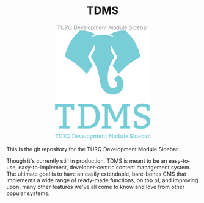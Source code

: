 <div style="text-align:center">
    <h1>TDMS</h1>
    <div style="color:#8e8e8e">TURQ Development Module Sidebar</div>
    <img src="https://github.com/TurqDevDesign/tdms/blob/master/tdms_functions/tdms_setup/images/tdms_logo.png" alt="TDMS Logo" width="250"/>
</div>
<p>This is the git repository for the TURQ Development Module Sidebar. </p>
<p>Though it's currently still in production, TDMS is meant to be an easy-to-use, easy-to-implement, developer-centric content management system. The ultimate goal is to have an easily extendable, bare-bones CMS that implements a wide range of ready-made functions, on top of, and improving upon, many other features we've all come to know and love from other popular systems. </p>
